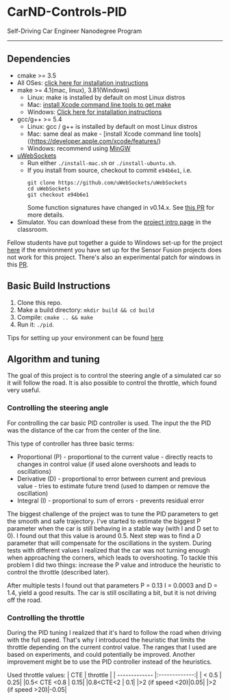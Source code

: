 # CarND-Controls-PID
Self-Driving Car Engineer Nanodegree Program

---

## Dependencies

* cmake >= 3.5
 * All OSes: [click here for installation instructions](https://cmake.org/install/)
* make >= 4.1(mac, linux), 3.81(Windows)
  * Linux: make is installed by default on most Linux distros
  * Mac: [install Xcode command line tools to get make](https://developer.apple.com/xcode/features/)
  * Windows: [Click here for installation instructions](http://gnuwin32.sourceforge.net/packages/make.htm)
* gcc/g++ >= 5.4
  * Linux: gcc / g++ is installed by default on most Linux distros
  * Mac: same deal as make - [install Xcode command line tools]((https://developer.apple.com/xcode/features/)
  * Windows: recommend using [MinGW](http://www.mingw.org/)
* [uWebSockets](https://github.com/uWebSockets/uWebSockets)
  * Run either `./install-mac.sh` or `./install-ubuntu.sh`.
  * If you install from source, checkout to commit `e94b6e1`, i.e.
    ```
    git clone https://github.com/uWebSockets/uWebSockets
    cd uWebSockets
    git checkout e94b6e1
    ```
    Some function signatures have changed in v0.14.x. See [this PR](https://github.com/udacity/CarND-MPC-Project/pull/3) for more details.
* Simulator. You can download these from the [project intro page](https://github.com/udacity/self-driving-car-sim/releases) in the classroom.

Fellow students have put together a guide to Windows set-up for the project [here](https://s3-us-west-1.amazonaws.com/udacity-selfdrivingcar/files/Kidnapped_Vehicle_Windows_Setup.pdf) if the environment you have set up for the Sensor Fusion projects does not work for this project. There's also an experimental patch for windows in this [PR](https://github.com/udacity/CarND-PID-Control-Project/pull/3).

## Basic Build Instructions

1. Clone this repo.
2. Make a build directory: `mkdir build && cd build`
3. Compile: `cmake .. && make`
4. Run it: `./pid`.

Tips for setting up your environment can be found [here](https://classroom.udacity.com/nanodegrees/nd013/parts/40f38239-66b6-46ec-ae68-03afd8a601c8/modules/0949fca6-b379-42af-a919-ee50aa304e6a/lessons/f758c44c-5e40-4e01-93b5-1a82aa4e044f/concepts/23d376c7-0195-4276-bdf0-e02f1f3c665d)

## Algorithm and tuning

The goal of this project is to control the steering angle of a simulated car so it will follow the road. It is also possible to control the throttle, which  found very useful.

### Controlling the steering angle

For controlling the car basic PID controller is used. The input the the PID was the distance of the car from the center of the line.

This type of controller has three basic terms:
* Proportional (P) - proportional to the current value - directly reacts to changes in control value (if used alone overshoots and leads to oscillations)
* Derivative (D) - proportional to error between current and previous value - tries to estimate future trend (used to dampen or remove the oscillation)
* Integral (I) - proportional to sum of errors - prevents residual error

 The biggest challenge of the project was to tune the PID parameters to get the smooth and safe trajectory. I've started to estimate the biggest P parameter when the car is still behaving in a stable way (with I and D set to 0). I found out that this value is around 0.5. Next step was to find a D parameter that will compensate for the oscillations in the system. During tests with different values I realized that the car was not turning enough when approaching the corners, which leads to overshooting. To tackle this problem I did two things: increase the P value and introduce the heuristic to control the throttle (described later).

 After multiple tests I found out that parameters P = 0.13 I = 0.0003 and D = 1.4, yield a good results. The car is still oscillating a bit, but it is not driving off the road.

 ### Controlling the throttle

 During the PID tuning I realized that it's hard to follow the road when driving with the full speed. That's why I introduced the heuristic that limits the throttle depending on the current control value. The ranges that I used are based on experiments, and could potentially be improved. Another improvement might be to use the PID controller instead of the heuristics.

 Used throttle values:
 | CTE        | throttle           |
| ------------- |:-------------:|
 | < 0.5 | 0.25|
 |0.5< CTE <0.8 | 0.15|
 |0.8<CTE<2 | 0.1|
 |>2 (if speed <20)|0.05|
 |>2 (if speed >20)|-0.05|
